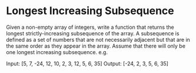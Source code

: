 # Longest Increasing Subsequence

Given a non-empty array of integers, write a function that returns the longest strictly-increasing subsequence of the array. A subsequence is defined as a set of numbers that are not necessarily adjacent but that are in the same order as they appear in the array. Assume that there will only be one longest increasing subsequence.
e.g.

Input: [5, 7, -24, 12, 10, 2, 3, 12, 5, 6, 35]
Output: [-24, 2, 3, 5, 6, 35]
